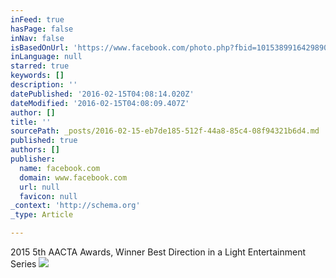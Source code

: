 ```yaml
---
inFeed: true
hasPage: false
inNav: false
isBasedOnUrl: 'https://www.facebook.com/photo.php?fbid=10153899164298900&set=a.457242283899.256580.620053899&type=3&theater'
inLanguage: null
starred: true
keywords: []
description: ''
datePublished: '2016-02-15T04:08:14.020Z'
dateModified: '2016-02-15T04:08:09.407Z'
author: []
title: ''
sourcePath: _posts/2016-02-15-eb7de185-512f-44a8-85c4-08f94321b6d4.md
published: true
authors: []
publisher:
  name: facebook.com
  domain: www.facebook.com
  url: null
  favicon: null
_context: 'http://schema.org'
_type: Article

---
```

2015 5th AACTA Awards, Winner Best Direction in a Light Entertainment Series
![](https://the-grid-user-content.s3-us-west-2.amazonaws.com/263da3da-96ab-4447-a47b-247363801960.jpg)